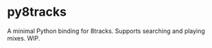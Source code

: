 py8tracks
=========

A minimal Python binding for 8tracks. Supports searching and playing mixes. WIP.
